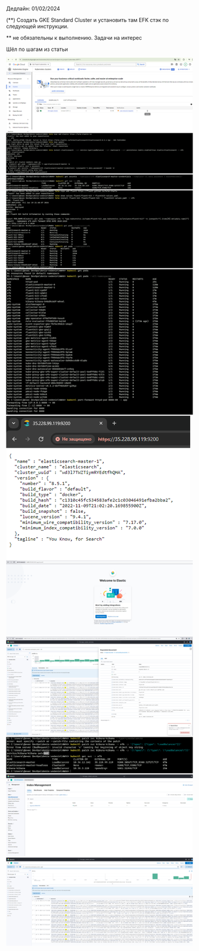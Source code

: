 Дедлайн: 01/02/2024

(\*\*) Создать GKE Standard Cluster и установить там EFK стэк по следующей инструкции.

\*\* не обязательны к выполнению. Задачи на интерес

Шёл по шагам из статьи

![](/HW44/screen/cluster.PNG)
![](/HW44/screen/1.PNG)
![](/HW44/screen/2.PNG)
![](/HW44/screen/3.PNG)
![](/HW44/screen/4.PNG)
![](/HW44/screen/elasticserch.PNG)
![](/HW44/screen/kibana.PNG)
![](/HW44/screen/kibana_test.PNG)
![](/HW44/screen/choice_type_service.PNG)
![](/HW44/screen/fluentbit.PNG)
![](/HW44/screen/namespaces_app.PNG)
